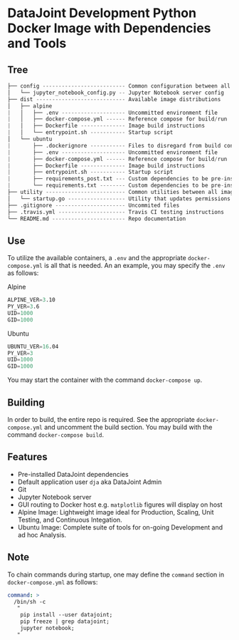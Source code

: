 # DataJoint Development Python Docker Image with Dependencies and Tools


## Tree

``` s
├── config -------------------------- Common configuration between all images
│   └── jupyter_notebook_config.py -- Jupyter Notebook server config
├── dist ---------------------------- Available image distributions
│   ├── alpine 
|   │   ├── .env -------------------- Uncommitted environment file
|   │   ├── docker-compose.yml ------ Reference compose for build/run
|   │   ├── Dockerfile -------------- Image build instructions
|   │   └── entrypoint.sh ----------- Startup script
│   └── ubuntu
|       ├── .dockerignore ----------- Files to disregard from build context
|       ├── .env -------------------- Uncommitted environment file
|       ├── docker-compose.yml ------ Reference compose for build/run
|       ├── Dockerfile -------------- Image build instructions
|       ├── entrypoint.sh ----------- Startup script
|       ├── requirements_post.txt --- Custom dependencies to be pre-installed
|       └── requirements.txt -------- Custom dependencies to be pre-installed
├── utility ------------------------- Common utilities between all images
│   └── startup.go ------------------ Utility that updates permissions as an underprivileged user
├── .gitignore ---------------------- Uncommited files
├── .travis.yml --------------------- Travis CI testing instructions
└── README.md ----------------------- Repo documentation
```

## Use

To utilize the available containers, a `.env` and the appropriate `docker-compose.yml` is all that is needed. An an example, you may specify the `.env` as follows:

Alpine
``` s
ALPINE_VER=3.10
PY_VER=3.6
UID=1000
GID=1000
```

Ubuntu
``` s
UBUNTU_VER=16.04
PY_VER=3
UID=1000
GID=1000
```

You may start the container with the command `docker-compose up`.

## Building

In order to build, the entire repo is required. See the appropriate `docker-compose.yml` and uncomment the build section. You may build with the command `docker-compose build`.


## Features

* Pre-installed DataJoint dependencies
* Default application user `dja` aka DataJoint Admin
* Git
* Jupyter Notebook server
* GUI routing to Docker host e.g. `matplotlib` figures will display on host
* Alpine Image: Lightweight image ideal for Production, Scaling, Unit Testing, and Continuous Integation.
* Ubuntu Image: Complete suite of tools for on-going Development and ad hoc Analysis. 

## Note

To chain commands during startup, one may define the `command` section in `docker-compose.yml` as follows:

``` yaml
command: >
  /bin/sh -c
   "
    pip install --user datajoint;
    pip freeze | grep datajoint;
    jupyter notebook;
   "
```